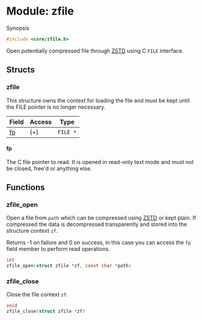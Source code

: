 # Module: zfile

Synopsis

```c
#include <core/zfile.h>
```

Open potentially compressed file through [ZSTD][] using C `FILE` interface.

## Structs

### zfile

This structure owns the context for loading the file and must be kept until the
FILE pointer is no longer necessary.

| Field             | Access | Type                                             |
|-------------------|--------|--------------------------------------------------|
| [fp](#fp)         | (+)    | `FILE *`                                         |

#### fp

The C file pointer to read. It is opened in read-only text mode and must not be
closed, free'd or anything else.

## Functions

### zfile\_open

Open a file from `path` which can be compressed using [ZSTD][] or kept plain. If
compressed the data is decompressed transparently and stored into the structure
context `zf`.

Returns -1 on failure and 0 on success, in this case you can access the `fp`
field member to perform read operations.

```c
int
zfile_open(struct zfile *zf, const char *path)
```

### zfile\_close

Close the file context `zf`.

```c
void
zfile_close(struct zfile *zf)
```

[ZSTD]: http://zstandard.org
